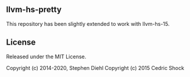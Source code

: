 llvm-hs-pretty
--------------

This repository has been slightly extended to work with llvm-hs-15.

License
-------

Released under the MIT License.

Copyright (c) 2014-2020, Stephen Diehl
Copyright (c) 2015 Cedric Shock
